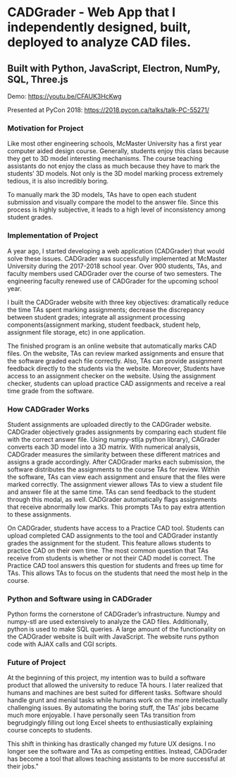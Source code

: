 # CADGrader - Web App that I independently designed, built, deployed to analyze CAD files.

## Built with Python, JavaScript, Electron, NumPy, SQL, Three.js

Demo: https://youtu.be/CFAUK3HcKwg

Presented at PyCon 2018: https://2018.pycon.ca/talks/talk-PC-55271/

### Motivation for Project
Like most other engineering schools, McMaster University has a first year computer aided design course. Generally, students enjoy this class because they get to 3D model interesting mechanisms. The course teaching assistants do not enjoy the class as much because they have to mark the students’ 3D models. Not only is the 3D model marking process extremely tedious, it is also incredibly boring.

To manually mark the 3D models, TAs have to open each student submission and visually compare the model to the answer file. Since this process is highly subjective, it leads to a high level of inconsistency among student grades.

### Implementation of Project
A year ago, I started developing a web application (CADGrader) that would solve these issues. CADGrader was successfully implemented at McMaster University during the 2017-2018 school year. Over 900 students, TAs, and faculty members used CADGrader over the course of two semesters. The engineering faculty renewed use of CADGrader for the upcoming school year.

I built the CADGrader website with three key objectives: dramatically reduce the time TAs spent marking assignments; decrease the discrepancy between student grades; integrate all assignment processing components(assignment marking, student feedback, student help, assignment file storage, etc) in one application.

The finished program is an online website that automatically marks CAD files. On the website, TAs can review marked assignments and ensure that the software graded each file correctly. Also, TAs can provide assignment feedback directly to the students via the website. Moreover, Students have access to an assignment checker on the website. Using the assignment checker, students can upload practice CAD assignments and receive a real time grade from the software.

### How CADGrader Works
Student assignments are uploaded directly to the CADGrader website. CADGrader objectively grades assignments by comparing each student file with the correct answer file. Using numpy-stl(a python library), CAGrader converts each 3D model into a 3D matrix. With numerical analysis, CADGrader measures the similarity between these different matrices and assigns a grade accordingly. After CADGrader marks each submission, the software distributes the assignments to the course TAs for review. Within the software, TAs can view each assignment and ensure that the files were marked correctly. The assignment viewer allows TAs to view a student file and answer file at the same time. TAs can send feedback to the student through this modal, as well. CADGrader automatically flags assignments that receive abnormally low marks. This prompts TAs to pay extra attention to these assignments.

On CADGrader, students have access to a Practice CAD tool. Students can upload completed CAD assignments to the tool and CADGrader instantly grades the assignment for the student. This feature allows students to practice CAD on their own time. The most common question that TAs receive from students is whether or not their CAD model is correct. The Practice CAD tool answers this question for students and frees up time for TAs. This allows TAs to focus on the students that need the most help in the course.

### Python and Software using in CADGrader
Python forms the cornerstone of CADGrader’s infrastructure. Numpy and numpy-stl are used extensively to analyze the CAD files. Additionally, python is used to make SQL queries. A large amount of the functionality on the CADGrader website is built with JavaScript. The website runs python code with AJAX calls and CGI scripts.

### Future of Project
At the beginning of this project, my intention was to build a software product that allowed the university to reduce TA hours. I later realized that humans and machines are best suited for different tasks. Software should handle grunt and menial tasks while humans work on the more intellectually challenging issues. By automating the boring stuff, the TAs’ jobs became much more enjoyable. I have personally seen TAs transition from begrudgingly filling out long Excel sheets to enthusiastically explaining course concepts to students.

This shift in thinking has drastically changed my future UX designs. I no longer see the software and TAs as competing entities. Instead, CADGrader has become a tool that allows teaching assistants to be more successful at their jobs."
